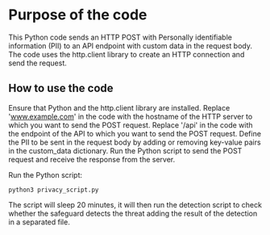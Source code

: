 # Purpose of the code
This Python code sends an HTTP POST with Personally identifiable information (PII) to an API endpoint with custom data in the request body. The code uses the http.client library to create an HTTP connection and send the request.

## How to use the code
Ensure that Python and the http.client library are installed.
Replace 'www.example.com' in the code with the hostname of the HTTP server to which you want to send the POST request.
Replace '/api' in the code with the endpoint of the API to which you want to send the POST request.
Define the PII to be sent in the request body by adding or removing key-value pairs in the custom_data dictionary.
Run the Python script to send the POST request and receive the response from the server.


Run the Python script:

``` python3 privacy_script.py ```

The script will sleep 20 minutes, it will then run the detection script to check whether the safeguard detects the threat adding the result of the detection in a separated file.
